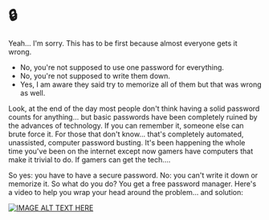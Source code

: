 # 🔒  
Yeah... I'm sorry. This has to be first because almost everyone gets it wrong. 

  - No, you're not supposed to use one password for everything.
  - No, you're not supposed to write them down.
  - Yes, I am aware they said try to memorize all of them but that was wrong as well.

Look, at the end of the day most people don't think having a solid password counts for anything... but basic passwords have been completely ruined by the advances of technology. If you can remember it, someone else can brute force it. For those that don't know... that's completely automated, unassisted, computer password busting. It's been happening the whole time you've been on the internet except now gamers have computers that make it trivial to do. If gamers can get the tech....

So yes: you have to have a secure password. No: you can't write it down or memorize it. So what do you do? You get a free password manager. Here's a video to help you wrap your head around the problem... and solution:  

[![IMAGE ALT TEXT HERE](https://yt-embed.herokuapp.com/embed?v=wcDtLMraTkQ)](https://www.youtube.com/watch?v=wcDtLMraTkQ)
